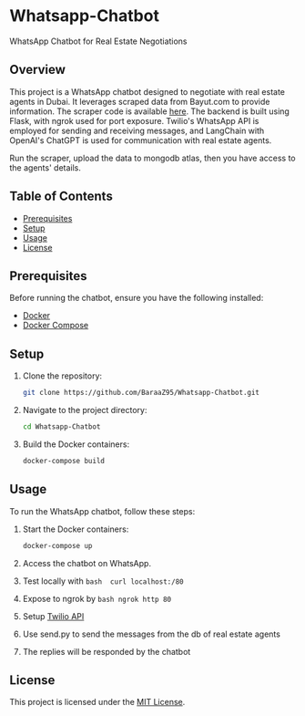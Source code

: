 # Whatsapp-Chatbot

WhatsApp Chatbot for Real Estate Negotiations

## Overview

This project is a WhatsApp chatbot designed to negotiate with real estate agents in Dubai. It leverages scraped data from Bayut.com to provide information. The scraper code is available [here](https://github.com/BaraaZ95/Bayut-scraper). The backend is built using Flask, with ngrok used for port exposure. Twilio's WhatsApp API is employed for sending and receiving messages, and LangChain with OpenAI's ChatGPT is used for communication with real estate agents.

Run the scraper, upload the data to mongodb atlas, then you have access to the agents' details.

## Table of Contents

- [Prerequisites](#prerequisites)
- [Setup](#setup)
- [Usage](#usage)
- [License](#license)

## Prerequisites

Before running the chatbot, ensure you have the following installed:

- [Docker](https://www.docker.com/get-started)
- [Docker Compose](https://docs.docker.com/compose/install/)

## Setup

1. Clone the repository:

    ```bash
    git clone https://github.com/BaraaZ95/Whatsapp-Chatbot.git
    ```

2. Navigate to the project directory:

    ```bash
    cd Whatsapp-Chatbot
    ```

3. Build the Docker containers:

    ```bash
    docker-compose build
    ```

## Usage

To run the WhatsApp chatbot, follow these steps:

1. Start the Docker containers:

    ```bash
    docker-compose up
    ```

2. Access the chatbot on WhatsApp.

3. Test locally with  ```bash  curl localhost:/80 ```
   
4. Expose to ngrok by ```bash ngrok http 80 ```
   
5. Setup [Twilio API](https://console.twilio.com/)

6. Use send.py to send the messages from the db of real estate agents 

7. The replies will be responded by the chatbot

   

## License

This project is licensed under the [MIT License](LICENSE).
